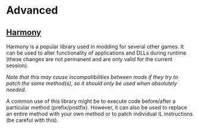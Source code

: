 # Advanced

## [Harmony](https://github.com/pardeike/Harmony)

Harmony is a popular library used in modding for several other games. It can be used to alter functionality of applications and DLLs during runtime (these changes are not permanent and are only valid for the current session).

_Note that this may cause incompatibilities between mods if they try to patch the same method(s), so it should only be used when absolutely needed._

A common use of this library might be to execute code before/after a particular method (prefix/postfix). However, it can also be used to replace an entire method with your own method or to patch individual IL instructions (be careful with this).

